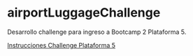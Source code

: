 # airportLuggageChallenge
Desarrollo challenge para ingreso a Bootcamp 2 Plataforma 5.

[Instrucciones Challenge Plataforma 5](https://gist.github.com/Plataforma5la/2063a4d6538fb9a3487de8becb15b2b5)
